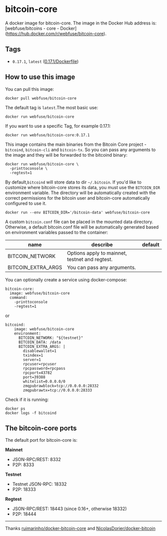 # bitcoin-core

A docker image for bitcoin-core. The image in the Docker Hub address is: [webfuse/bitcoins - core - Docker] (https://hub.docker.com/r/webfuse/bitcoin-core).

## Tags

- `0.17.1`, `latest` ([0.17.1/Dockerfile](https://github.com/guanzhenxing/blockchain-docker-hub/blob/master/bitcoin/bitcoin-core/0.17.1/Dockerfile))

## How to use this image

You can pull this image:

```shell
docker pull webfuse/bitcoin-core
```

The default tag is `latest`.The most basic use:

```shell
docker run webfuse/bitcoin-core
```

If you want to use a specific Tag, for example 0.17.1:

```shell
docker run webfuse/bitcoin-core:0.17.1
```

This image contains the main binaries from the Bitcoin Core project - ` bitcoind`, `bitcoin-cli` and `bitcoin-tx`. So you can pass any arguments to the image and they will be forwarded to the bitcoind binary:

```shell
docker run webfuse/bitcoin-core \
  -printtoconsole \
  -regtest=1
```

By default,`bitcoind` will store data to dir `~/.bitcoin`.  If you'd like to customize where bitcoin-core stores its data, you must use the `BITCOIN_DIR` environment variable. The directory will be automatically created with the correct permissions for the bitcoin user and bitcoin-core automatically configured to use it.

```shell
docker run --env BITCOIN_DIR='/bitcoin-data' webfuse/bitcoin-core
```

A custom `bitcoin.conf` file can be placed in the mounted data directory. Otherwise, a default bitcoin.conf file will be automatically generated based on environment variables passed to the container:

| name | describe | default |
| ---- | ------- |---- |
| BITCOIN_NETWORK | Options apply to mainnet, testnet and regtest.|  |
| BITCOIN_EXTRA_ARGS | You can pass any arguments.  |  |

You can optionally create a service using docker-compose:

```
bitcoin-core:
  image: webfuse/bitcoin-core
  command:
    -printtoconsole
    -regtest=1
```

or

```
bitcoind:
    image: webfuse/bitcoin-core
    environment:
      BITCOIN_NETWORK: "${testnet}"
      BITCOIN_DATA: /data
      BITCOIN_EXTRA_ARGS: |
        disablewallet=1
        txindex=1
        server=1
        rpcuser=rpcuser
        rpcpassword=rpcpass
        rpcport=43782
        port=39388
        whitelist=0.0.0.0/0
        zmqpubrawblock=tcp://0.0.0.0:28332
        zmqpubrawtx=tcp://0.0.0.0:28333
```

Check if it is running:

```shell
docker ps
docker logs -f bitcoind
```

## The bitcoin-core ports

The default port for bitcoin-core is:

**Mainnet**

- JSON-RPC/REST: 8332
- P2P: 8333

**Testnet**

- Testnet JSON-RPC: 18332
- P2P: 18333

**Regtest**

- JSON-RPC/REST: 18443 (since 0.16+, otherwise 18332)
- P2P: 18444

---

Thanks [ruimarinho/docker-bitcoin-core](https://github.com/ruimarinho/docker-bitcoin-core) and [NicolasDorier/docker-bitcoin](https://github.com/NicolasDorier/docker-bitcoin)